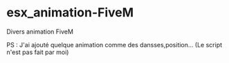 # esx_animation-FiveM
Divers animation FiveM

PS : J'ai ajouté quelque animation comme des dansses,position...
(Le script n'est pas fait par moi)
